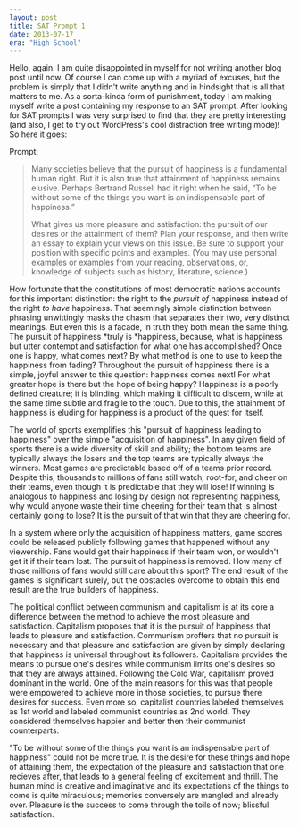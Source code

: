 ```yaml
---
layout: post
title: SAT Prompt 1
date: 2013-07-17
era: "High School"
---
```


Hello, again. I am quite disappointed in myself for not writing another blog post until now. Of course I can come up with a myriad of excuses, but the problem is simply that I didn't write anything and in hindsight that is all that matters to me. As a sorta-kinda form of punishment, today I am making myself write a post containing my response to an SAT prompt. After looking for SAT prompts I was very surprised to find that they are pretty interesting (and also, I get to try out WordPress's cool distraction free writing mode)! So here it goes:<!--break-->

Prompt:

<blockquote class="small">
<p>Many societies believe that the pursuit of happiness is a fundamental human right. But it is also true that attainment of happiness remains elusive. Perhaps Bertrand Russell had it right when he said, “To be without some of the things you want is an indispensable part of happiness.”</p>

<p>What gives us more pleasure and satisfaction: the pursuit of our desires or the attainment of them? Plan your response, and then write an essay to explain your views on this issue. Be sure to support your position with specific points and examples. (You may use personal examples or examples from your reading, observations, or, knowledge of subjects such as history, literature, science.)</p>
</blockquote>

How fortunate that the constitutions of most democratic nations accounts for this important distinction: the right to the *pursuit of* happiness instead of the right *to have* happiness.<!--break--> That seemingly simple distinction between phrasing unwittingly masks the chasm that separates their two, very distinct meanings. But even this is a facade, in truth they both mean the same thing. The pursuit of happiness *truly is *happiness, because, what is happiness but utter contempt and satisfaction for what one has accomplished? Once one is happy, what comes next? By what method is one to use to keep the happiness from fading? Throughout the pursuit of happiness there is a simple, joyful answer to this question: happiness comes next! For what greater hope is there but the hope of being happy? Happiness is a poorly defined creature; it is blinding, which making it difficult to discern, while at the same time subtle and fragile to the touch. Due to this, the attainment of happiness is eluding for happiness is a product of the quest for itself.

The world of sports exemplifies this "pursuit of happiness leading to happiness" over the simple "acquisition of happiness". In any given field of sports there is a wide diversity of skill and ability; the bottom teams are typically always the losers and the top teams are typically always the winners. Most games are predictable based off of a teams prior record. Despite this, thousands to millions of fans still watch, root-for, and cheer on their teams, even though it is predictable that they will lose! If winning is analogous to happiness and losing by design not representing happiness, why would anyone waste their time cheering for their team that is almost certainly going to lose? It is the pursuit of that win that they are cheering for.

In a system where only the acquisition of happiness matters, game scores could be released publicly following games that happened without any viewership. Fans would get their happiness if their team won, or wouldn't get it if their team lost. The pursuit of happiness is removed. How many of those millions of fans would still care about this sport? The end result of the games is significant surely, but the obstacles overcome to obtain this end result are the true builders of happiness.

The political conflict between communism and capitalism is at its core a difference between the method to achieve the most pleasure and satisfaction. Capitalism proposes that it is the pursuit of happiness that leads to pleasure and satisfaction. Communism proffers that no pursuit is necessary and that pleasure and satisfaction are given by simply declaring that happiness is universal throughout its followers. Capitalism provides the means to pursue one's desires while communism limits one's desires so that they are always attained. Following the Cold War, capitalism proved dominant in the world. One of the main reasons for this was that people were empowered to achieve more in those societies, to pursue there desires for success. Even more so, capitalist countries labeled themselves as 1st world and labeled communist countries as 2nd world. They considered themselves happier and better then their communist counterparts.

"To be without some of the things you want is an indispensable part of happiness" could not be more true. It is the desire for these things and hope of attaining them, the expectation of the pleasure and satisfaction that one recieves after, that leads to a general feeling of excitement and thrill. The human mind is creative and imaginative and its expectations of the things to come is quite miraculous; memories conversely are mangled and already over. Pleasure is the success to come through the toils of now; blissful satisfaction.
